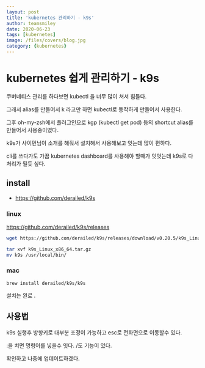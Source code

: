 ```yaml
---
layout: post
title: 'kubernetes 관리하기 - k9s' 
author: teamsmiley
date: 2020-06-23
tags: [kubernetes]
image: /files/covers/blog.jpg
category: {kubernetes}
---
```


# kubernetes 쉽게 관리하기 - k9s

쿠버네티스 관리를 하다보면 kubectl 을 너무 많이 쳐서 힘들다.

그래서 alias를 만들어서 k 라고만 하면 kubectl로 동작하게 만들어서 사용한다. 

그후 oh-my-zsh에서 플러그인으로 kgp (kubectl get pod) 등의 shortcut alias를 만들어서 사용중이였다.

k9s가 사이먼님이 소개를 해줘서 설치해서 사용해보고 잇는데 많이 편하다. 

cli를 쓰다가도 가끔 kubernetes dashboard를 사용해야 할때가 잇엇는데 k9s로 다 처리가 될듯 싶다.

## install 

* <https://github.com/derailed/k9s>


### linux
https://github.com/derailed/k9s/releases

```bash
wget https://github.com/derailed/k9s/releases/download/v0.20.5/k9s_Linux_x86_64.tar.gz

tar xvf k9s_Linux_x86_64.tar.gz
mv k9s /usr/local/bin/
```

### mac 
```
brew install derailed/k9s/k9s
```

설치는 완료 .

## 사용법

k9s 실행후 방향키로 대부분 조정이 가능하고 esc로 전화면으로 이동할수 있다. 

:을 치면 명령어를 넣을수 잇다. /도 기능이 있다. 

확인하고 나중에 업데이트하겠다.



